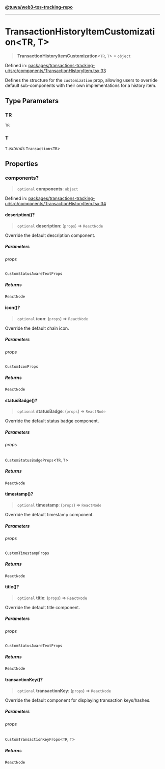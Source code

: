 [**@tuwa/web3-txs-tracking-repo**](../../../README.md)

***

# TransactionHistoryItemCustomization\<TR, T\>

> **TransactionHistoryItemCustomization**\<`TR`, `T`\> = `object`

Defined in: [packages/transactions-tracking-ui/src/components/TransactionHistoryItem.tsx:33](https://github.com/TuwaIO/web3-transactions-tracking/blob/a10c83309de467fc9c122360072c3c2a067cd4a4/packages/transactions-tracking-ui/src/components/TransactionHistoryItem.tsx#L33)

Defines the structure for the `customization` prop, allowing users to override
default sub-components with their own implementations for a history item.

## Type Parameters

### TR

`TR`

### T

`T` *extends* `Transaction`\<`TR`\>

## Properties

### components?

> `optional` **components**: `object`

Defined in: [packages/transactions-tracking-ui/src/components/TransactionHistoryItem.tsx:34](https://github.com/TuwaIO/web3-transactions-tracking/blob/a10c83309de467fc9c122360072c3c2a067cd4a4/packages/transactions-tracking-ui/src/components/TransactionHistoryItem.tsx#L34)

#### description()?

> `optional` **description**: (`props`) => `ReactNode`

Override the default description component.

##### Parameters

###### props

`CustomStatusAwareTextProps`

##### Returns

`ReactNode`

#### icon()?

> `optional` **icon**: (`props`) => `ReactNode`

Override the default chain icon.

##### Parameters

###### props

`CustomIconProps`

##### Returns

`ReactNode`

#### statusBadge()?

> `optional` **statusBadge**: (`props`) => `ReactNode`

Override the default status badge component.

##### Parameters

###### props

`CustomStatusBadgeProps`\<`TR`, `T`\>

##### Returns

`ReactNode`

#### timestamp()?

> `optional` **timestamp**: (`props`) => `ReactNode`

Override the default timestamp component.

##### Parameters

###### props

`CustomTimestampProps`

##### Returns

`ReactNode`

#### title()?

> `optional` **title**: (`props`) => `ReactNode`

Override the default title component.

##### Parameters

###### props

`CustomStatusAwareTextProps`

##### Returns

`ReactNode`

#### transactionKey()?

> `optional` **transactionKey**: (`props`) => `ReactNode`

Override the default component for displaying transaction keys/hashes.

##### Parameters

###### props

`CustomTransactionKeyProps`\<`TR`, `T`\>

##### Returns

`ReactNode`
